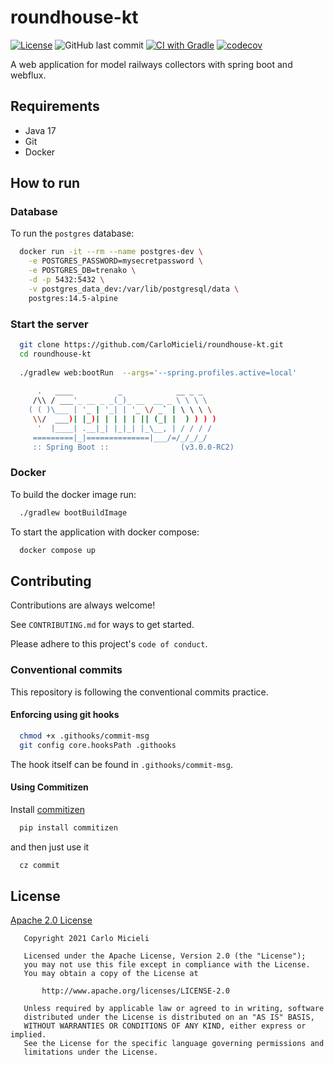 # roundhouse-kt

[![License](https://img.shields.io/badge/License-Apache%202.0-blue.svg)](https://opensource.org/licenses/Apache-2.0)
![GitHub last commit](https://img.shields.io/github/last-commit/CarloMicieli/roundhouse-kt)
[![CI with Gradle](https://github.com/CarloMicieli/roundhouse-kt/actions/workflows/ci.yml/badge.svg)](https://github.com/CarloMicieli/roundhouse-kt/actions/workflows/ci.yml)
[![codecov](https://codecov.io/gh/CarloMicieli/roundhouse-kt/branch/main/graph/badge.svg?token=DHN9KCK3GA)](https://codecov.io/gh/CarloMicieli/roundhouse-kt)

A web application for model railways collectors with spring boot and webflux.

## Requirements

* Java 17 
* Git
* Docker

## How to run

### Database

To run the `postgres` database:

```bash
  docker run -it --rm --name postgres-dev \
    -e POSTGRES_PASSWORD=mysecretpassword \
    -e POSTGRES_DB=trenako \
    -d -p 5432:5432 \
    -v postgres_data_dev:/var/lib/postgresql/data \
    postgres:14.5-alpine
```

### Start the server

```bash
  git clone https://github.com/CarloMicieli/roundhouse-kt.git
  cd roundhouse-kt
  
  ./gradlew web:bootRun  --args='--spring.profiles.active=local'
  
      .   ____          _            __ _ _
     /\\ / ___'_ __ _ _(_)_ __  __ _ \ \ \ \
    ( ( )\___ | '_ | '_| | '_ \/ _` | \ \ \ \
     \\/  ___)| |_)| | | | | || (_| |  ) ) ) )
      '  |____| .__|_| |_|_| |_\__, | / / / /
     =========|_|==============|___/=/_/_/_/
     :: Spring Boot ::                (v3.0.0-RC2)
```

### Docker 

To build the docker image run:

```bash
  ./gradlew bootBuildImage
```

To start the application with docker compose:

```bash
  docker compose up 
```

## Contributing

Contributions are always welcome!

See `CONTRIBUTING.md` for ways to get started.

Please adhere to this project's `code of conduct`.

### Conventional commits

This repository is following the conventional commits practice.

#### Enforcing using git hooks

```bash
  chmod +x .githooks/commit-msg
  git config core.hooksPath .githooks
```

The hook itself can be found in `.githooks/commit-msg`.

#### Using Commitizen

Install [commitizen](https://github.com/commitizen-tools/commitizen)

```bash
  pip install commitizen
```

and then just use it

```bash
  cz commit
```

## License

[Apache 2.0 License](https://choosealicense.com/licenses/apache-2.0/)

```
   Copyright 2021 Carlo Micieli

   Licensed under the Apache License, Version 2.0 (the "License");
   you may not use this file except in compliance with the License.
   You may obtain a copy of the License at

       http://www.apache.org/licenses/LICENSE-2.0

   Unless required by applicable law or agreed to in writing, software
   distributed under the License is distributed on an "AS IS" BASIS,
   WITHOUT WARRANTIES OR CONDITIONS OF ANY KIND, either express or implied.
   See the License for the specific language governing permissions and
   limitations under the License.
```
